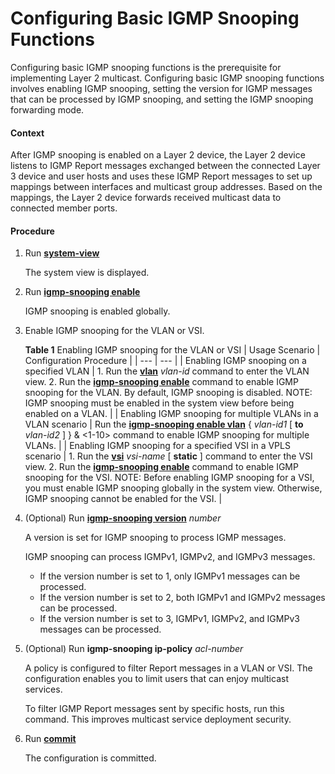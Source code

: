 Configuring Basic IGMP Snooping Functions
=========================================

Configuring basic IGMP snooping functions is the prerequisite for implementing Layer 2 multicast. Configuring basic IGMP snooping functions involves enabling IGMP snooping, setting the version for IGMP messages that can be processed by IGMP snooping, and setting the IGMP snooping forwarding mode.

#### Context

After IGMP snooping is enabled on a Layer 2 device, the Layer 2 device listens to IGMP Report messages exchanged between the connected Layer 3 device and user hosts and uses these IGMP Report messages to set up mappings between interfaces and multicast group addresses. Based on the mappings, the Layer 2 device forwards received multicast data to connected member ports.


#### Procedure

1. Run [**system-view**](cmdqueryname=system-view)
   
   
   
   The system view is displayed.
2. Run [**igmp-snooping enable**](cmdqueryname=igmp-snooping+enable)
   
   
   
   IGMP snooping is enabled globally.
3. Enable IGMP snooping for the VLAN or VSI.
   
   
   
   **Table 1** Enabling IGMP snooping for the VLAN or VSI
   | Usage Scenario | Configuration Procedure |
   | --- | --- |
   | Enabling IGMP snooping on a specified VLAN | 1. Run the [**vlan**](cmdqueryname=vlan) *vlan-id* command to enter the VLAN view. 2. Run the [**igmp-snooping enable**](cmdqueryname=igmp-snooping+enable) command to enable IGMP snooping for the VLAN.  By default, IGMP snooping is disabled.  NOTE:  IGMP snooping must be enabled in the system view before being enabled on a VLAN. |
   | Enabling IGMP snooping for multiple VLANs in a VLAN scenario | Run the [**igmp-snooping enable vlan**](cmdqueryname=igmp-snooping+enable+vlan) { *vlan-id1* [ **to** *vlan-id2* ] } & <1-10> command to enable IGMP snooping for multiple VLANs. |
   | Enabling IGMP snooping for a specified VSI in a VPLS scenario | 1. Run the [**vsi**](cmdqueryname=vsi) *vsi-name* [ **static** ] command to enter the VSI view. 2. Run the [**igmp-snooping enable**](cmdqueryname=igmp-snooping+enable) command to enable IGMP snooping for the VSI.  NOTE:  Before enabling IGMP snooping for a VSI, you must enable IGMP snooping globally in the system view. Otherwise, IGMP snooping cannot be enabled for the VSI. |
4. (Optional) Run [**igmp-snooping version**](cmdqueryname=igmp-snooping+version) *number*
   
   
   
   A version is set for IGMP snooping to process IGMP messages.
   
   IGMP snooping can process IGMPv1, IGMPv2, and IGMPv3 messages.
   
   * If the version number is set to 1, only IGMPv1 messages can be processed.
   * If the version number is set to 2, both IGMPv1 and IGMPv2 messages can be processed.
   * If the version number is set to 3, IGMPv1, IGMPv2, and IGMPv3 messages can be processed.
5. (Optional) Run **igmp-snooping ip-policy** *acl-number*
   
   
   
   A policy is configured to filter Report messages in a VLAN or VSI. The configuration enables you to limit users that can enjoy multicast services.
   
   
   
   To filter IGMP Report messages sent by specific hosts, run this command. This improves multicast service deployment security.
6. Run [**commit**](cmdqueryname=commit)
   
   
   
   The configuration is committed.